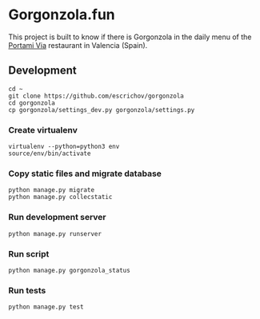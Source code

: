 # Gorgonzola.fun

This project is built to know if there is Gorgonzola in the daily menu of the [Portami Via](http://daringfireball.net/projects/markdown/syntax) restaurant in Valencia (Spain).

## Development

```
cd ~
git clone https://github.com/escrichov/gorgonzola
cd gorgonzola
cp gorgonzola/settings_dev.py gorgonzola/settings.py
```

### Create virtualenv
```
virtualenv --python=python3 env
source/env/bin/activate
```

### Copy static files and migrate database
```
python manage.py migrate
python manage.py collecstatic
```

### Run development server
```
python manage.py runserver
```

### Run script
```
python manage.py gorgonzola_status
```

### Run tests
```
python manage.py test
```
